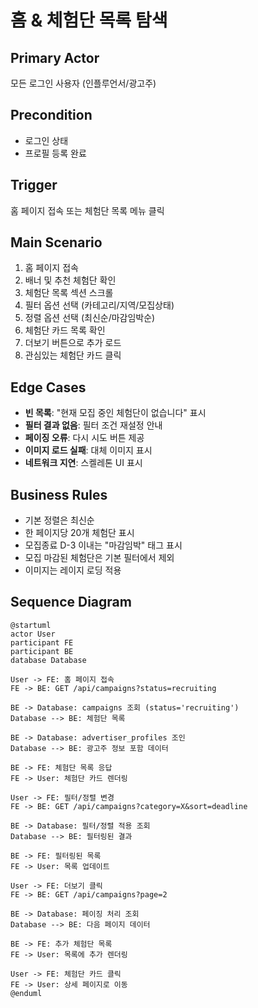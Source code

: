 # 홈 & 체험단 목록 탐색

## Primary Actor
모든 로그인 사용자 (인플루언서/광고주)

## Precondition
- 로그인 상태
- 프로필 등록 완료

## Trigger
홈 페이지 접속 또는 체험단 목록 메뉴 클릭

## Main Scenario
1. 홈 페이지 접속
2. 배너 및 추천 체험단 확인
3. 체험단 목록 섹션 스크롤
4. 필터 옵션 선택 (카테고리/지역/모집상태)
5. 정렬 옵션 선택 (최신순/마감임박순)
6. 체험단 카드 목록 확인
7. 더보기 버튼으로 추가 로드
8. 관심있는 체험단 카드 클릭

## Edge Cases
- **빈 목록**: "현재 모집 중인 체험단이 없습니다" 표시
- **필터 결과 없음**: 필터 조건 재설정 안내
- **페이징 오류**: 다시 시도 버튼 제공
- **이미지 로드 실패**: 대체 이미지 표시
- **네트워크 지연**: 스켈레톤 UI 표시

## Business Rules
- 기본 정렬은 최신순
- 한 페이지당 20개 체험단 표시
- 모집종료 D-3 이내는 "마감임박" 태그 표시
- 모집 마감된 체험단은 기본 필터에서 제외
- 이미지는 레이지 로딩 적용

## Sequence Diagram

```plantuml
@startuml
actor User
participant FE
participant BE
database Database

User -> FE: 홈 페이지 접속
FE -> BE: GET /api/campaigns?status=recruiting

BE -> Database: campaigns 조회 (status='recruiting')
Database --> BE: 체험단 목록

BE -> Database: advertiser_profiles 조인
Database --> BE: 광고주 정보 포함 데이터

BE -> FE: 체험단 목록 응답
FE -> User: 체험단 카드 렌더링

User -> FE: 필터/정렬 변경
FE -> BE: GET /api/campaigns?category=X&sort=deadline

BE -> Database: 필터/정렬 적용 조회
Database --> BE: 필터링된 결과

BE -> FE: 필터링된 목록
FE -> User: 목록 업데이트

User -> FE: 더보기 클릭
FE -> BE: GET /api/campaigns?page=2

BE -> Database: 페이징 처리 조회
Database --> BE: 다음 페이지 데이터

BE -> FE: 추가 체험단 목록
FE -> User: 목록에 추가 렌더링

User -> FE: 체험단 카드 클릭
FE -> User: 상세 페이지로 이동
@enduml
```